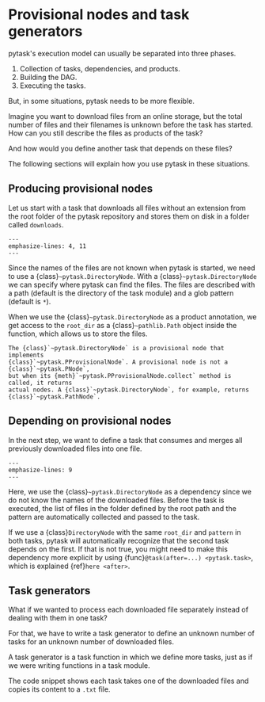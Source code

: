 # Provisional nodes and task generators

pytask's execution model can usually be separated into three phases.

1. Collection of tasks, dependencies, and products.
1. Building the DAG.
1. Executing the tasks.

But, in some situations, pytask needs to be more flexible.

Imagine you want to download files from an online storage, but the total number of files
and their filenames is unknown before the task has started. How can you still describe
the files as products of the task?

And how would you define another task that depends on these files?

The following sections will explain how you use pytask in these situations.

## Producing provisional nodes

Let us start with a task that downloads all files without an extension from the root
folder of the pytask repository and stores them on disk in a folder called `downloads`.

```{literalinclude} ../../../docs_src/how_to_guides/delayed_tasks_delayed_products.py
---
emphasize-lines: 4, 11
---
```

Since the names of the files are not known when pytask is started, we need to use a
{class}`~pytask.DirectoryNode`. With a {class}`~pytask.DirectoryNode` we can specify
where pytask can find the files. The files are described with a path (default is the
directory of the task module) and a glob pattern (default is `*`).

When we use the {class}`~pytask.DirectoryNode` as a product annotation, we get access to
the `root_dir` as a {class}`~pathlib.Path` object inside the function, which allows us
to store the files.

```{note}
The {class}`~pytask.DirectoryNode` is a provisional node that implements
{class}`~pytask.PProvisionalNode`. A provisional node is not a {class}`~pytask.PNode`,
but when its {meth}`~pytask.PProvisionalNode.collect` method is called, it returns
actual nodes. A {class}`~pytask.DirectoryNode`, for example, returns
{class}`~pytask.PathNode`.
```

## Depending on provisional nodes

In the next step, we want to define a task that consumes and merges all previously
downloaded files into one file.

```{literalinclude} ../../../docs_src/how_to_guides/delayed_tasks_delayed_task.py
---
emphasize-lines: 9
---
```

Here, we use the {class}`~pytask.DirectoryNode` as a dependency since we do not know the
names of the downloaded files. Before the task is executed, the list of files in the
folder defined by the root path and the pattern are automatically collected and passed
to the task.

If we use a {class}`DirectoryNode` with the same `root_dir` and `pattern` in both tasks,
pytask will automatically recognize that the second task depends on the first. If that
is not true, you might need to make this dependency more explicit by using
{func}`@task(after=...) <pytask.task>`, which is explained {ref}`here <after>`.

## Task generators

What if we wanted to process each downloaded file separately instead of dealing with
them in one task?

For that, we have to write a task generator to define an unknown number of tasks for an
unknown number of downloaded files.

A task generator is a task function in which we define more tasks, just as if we were
writing functions in a task module.

The code snippet shows each task takes one of the downloaded files and copies its
content to a `.txt` file.

```{literalinclude} ../../../docs_src/how_to_guides/delayed_tasks_task_generator.py
```
